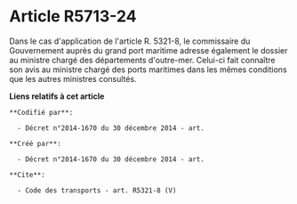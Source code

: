 # Article R5713-24

Dans le cas d'application de l'article R. 5321-8, le commissaire du Gouvernement auprès du grand port maritime adresse
également le dossier au ministre chargé des départements d'outre-mer. Celui-ci fait connaître son avis au ministre chargé des
ports maritimes dans les mêmes conditions que les autres ministres consultés.

**Liens relatifs à cet article**

	**Codifié par**:

	  - Décret n°2014-1670 du 30 décembre 2014 - art.

	**Créé par**:

	  - Décret n°2014-1670 du 30 décembre 2014 - art.

	**Cite**:

	  - Code des transports - art. R5321-8 (V)
